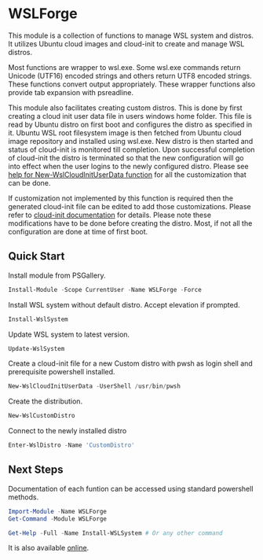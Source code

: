 # WSLForge

This module is a collection of functions to manage WSL system and distros. It utilizes Ubuntu cloud images and cloud-init to create and manage WSL distros.

Most functions are wrapper to wsl.exe. Some wsl.exe commands return Unicode (UTF16) encoded strings and others return UTF8 encoded strings. These functions convert output appropriately. These wrapper functions also provide tab expansion with psreadline.

This module also facilitates creating custom distros. This is done by first creating a cloud init user data file in users windows home folder. This file is read by Ubuntu distro on first boot and configures the distro as specified in it. Ubuntu WSL root filesystem image is then fetched from Ubuntu cloud image repository and installed using wsl.exe. New distro is then started and status of cloud-init is monitored till completion. Upon successful completion of cloud-init the distro is terminated so that the new configuration will go into effect when the user logins to the newly configured distro. Please see [help for New-WslCloudInitUserData function](https://github.com/sriramjiyer/WSLForge/tree/main/docs/New-WslCloudInitUserData.md) for all the customization that can be done.

If customization not implemented by this function is required then the generated cloud-init file can be edited to add those customizations. Please refer to [cloud-init documentation](https://cloudinit.readthedocs.io/en/24.1/index.html) for details. Please note these modifications have to be done before creating the distro. Most, if not all the configuration are done at time of first boot.

## Quick Start

Install module from PSGallery.

```powershell
Install-Module -Scope CurrentUser -Name WSLForge -Force
```

Install WSL system without default distro. Accept elevation if prompted.

```powershell
Install-WslSystem
```

Update WSL system to latest version.

```powershell
Update-WslSystem
```

Create a cloud-init file for a new Custom distro with pwsh as login shell and prerequisite powershell installed.

```powershell
New-WslCloudInitUserData -UserShell /usr/bin/pwsh
```

Create the distribution.

```powershell
New-WslCustomDistro
```

Connect to the newly installed distro

```powershell
Enter-WslDistro -Name 'CustomDistro'
```

## Next Steps

Documentation of each funtion can be accessed using standard powershell methods.

```powershell
Import-Module -Name WSLForge
Get-Command -Module WSLForge

Get-Help -Full -Name Install-WSLSystem # Or any other command 
```

It is also available [online](https://github.com/sriramjiyer/WSLForge/tree/main/docs/WSLForge.md).
